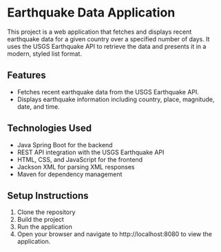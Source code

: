 # Earthquake Data Application

This project is a web application that fetches and displays recent earthquake data for a given country over a specified number of days. It uses the USGS Earthquake API to retrieve the data and presents it in a modern, styled list format.

## Features

- Fetches recent earthquake data from the USGS Earthquake API.
- Displays earthquake information including country, place, magnitude, date, and time.


## Technologies Used

- Java Spring Boot for the backend
- REST API integration with the USGS Earthquake API
- HTML, CSS, and JavaScript for the frontend
- Jackson XML for parsing XML responses
- Maven for dependency management

## Setup Instructions

1. Clone the repository
2. Build the project
3. Run the application
4. Open your browser and navigate to http://localhost:8080 to view the application.
